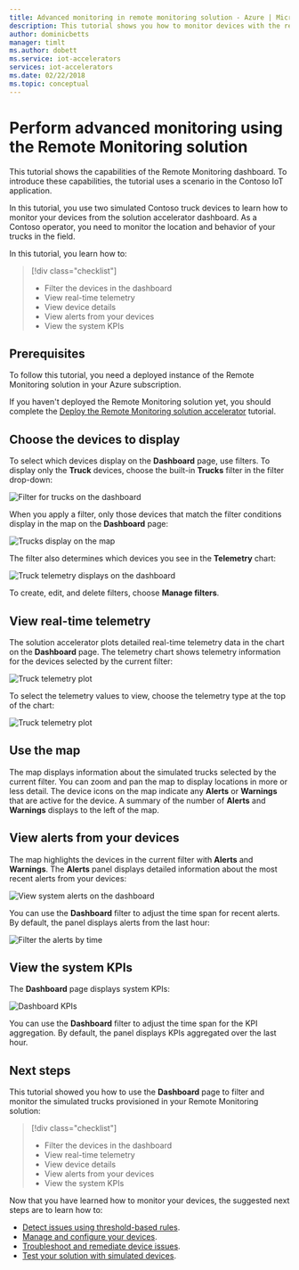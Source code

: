 ```yaml
---
title: Advanced monitoring in remote monitoring solution - Azure | Microsoft Docs
description: This tutorial shows you how to monitor devices with the remote monitoring solution dashboard.
author: dominicbetts
manager: timlt
ms.author: dobett
ms.service: iot-accelerators
services: iot-accelerators
ms.date: 02/22/2018
ms.topic: conceptual
---
```


# Perform advanced monitoring using the Remote Monitoring solution

This tutorial shows the capabilities of the Remote Monitoring dashboard. To introduce these capabilities, the tutorial uses a scenario in the Contoso IoT application.

In this tutorial, you use two simulated Contoso truck devices to learn how to monitor your devices from the solution accelerator dashboard. As a Contoso operator, you need to monitor the location and behavior of your trucks in the field.

In this tutorial, you learn how to:

>[!div class="checklist"]
> * Filter the devices in the dashboard
> * View real-time telemetry
> * View device details
> * View alerts from your devices
> * View the system KPIs

## Prerequisites

To follow this tutorial, you need a deployed instance of the Remote Monitoring solution in your Azure subscription.

If you haven't deployed the Remote Monitoring solution yet, you should complete the [Deploy the Remote Monitoring solution accelerator](iot-accelerators-remote-monitoring-deploy.md) tutorial.

## Choose the devices to display

To select which devices display on the **Dashboard** page, use filters. To display only the **Truck** devices, choose the built-in **Trucks** filter in the filter drop-down:

![Filter for trucks on the dashboard](./media/iot-accelerators-remote-monitoring-monitor/dashboardtruckfilter.png)

When you apply a filter, only those devices that match the filter conditions display in the map on the **Dashboard** page:

![Trucks display on the map](./media/iot-accelerators-remote-monitoring-monitor/dashboardtruckmap.png)

The filter also determines which devices you see in the **Telemetry** chart:

![Truck telemetry displays on the dashboard](./media/iot-accelerators-remote-monitoring-monitor/dashboardtelemetry.png)

To create, edit, and delete filters, choose **Manage filters**.

## View real-time telemetry

The solution accelerator plots detailed real-time telemetry data in the chart on the **Dashboard** page. The telemetry chart shows telemetry information for the devices selected by the current filter:

![Truck telemetry plot](./media/iot-accelerators-remote-monitoring-monitor/dashboardtelemetryview.png)

To select the telemetry values to view, choose the telemetry type at the top of the chart:

![Truck telemetry plot](./media/iot-accelerators-remote-monitoring-monitor/dashboardselecttelemetry.png)

<!-- 05/01 - this features appears to have been removed
To pause the live telemetry display, choose **Flowing**. To re-enable the live display, choose **Pause**:

![Pause and restart telemetry display](./media/iot-accelerators-remote-monitoring-monitor/dashboardtelemetrypause.png)-->

## Use the map

The map displays information about the simulated trucks selected by the current filter. You can zoom and pan the map to display locations in more or less detail. The device icons on the map indicate any **Alerts** or **Warnings** that are active for the device. A summary of the number of **Alerts** and **Warnings** displays to the left of the map.

<!-- 05/01 - cannot select a deice on the map
To view the device details, pan and zoom the map to locate the devices, then click the device on the map. The details include:

* Recent telemetry values
* Methods the device supports
* Device properties

![View device details on the dashboard](./media/iot-accelerators-remote-monitoring-monitor/dashboarddevicedetail.png)-->

## View alerts from your devices

The map highlights the devices in the current filter with **Alerts** and **Warnings**. The **Alerts** panel displays detailed information about the most recent alerts from your devices:

![View system alerts on the dashboard](./media/iot-accelerators-remote-monitoring-monitor/dashboardsystemalarms.png)

You can use the **Dashboard** filter to adjust the time span for recent alerts. By default, the panel displays alerts from the last hour:

![Filter the alerts by time](./media/iot-accelerators-remote-monitoring-monitor/dashboardalarmsfilter.png)

## View the system KPIs

The **Dashboard** page displays system KPIs:

![Dashboard KPIs](./media/iot-accelerators-remote-monitoring-monitor/dashboardkpis.png)

You can use the **Dashboard** filter to adjust the time span for the KPI aggregation. By default, the panel displays KPIs aggregated over the last hour.

## Next steps

This tutorial showed you how to use the **Dashboard** page to filter and monitor the simulated trucks provisioned in your Remote Monitoring solution:

<!-- Repeat task list from intro -->
>[!div class="checklist"]
> * Filter the devices in the dashboard
> * View real-time telemetry
> * View device details
> * View alerts from your devices
> * View the system KPIs

Now that you have learned how to monitor your devices, the suggested next steps are to learn how to:

* [Detect issues using threshold-based rules](iot-accelerators-remote-monitoring-automate.md).
* [Manage and configure your devices](iot-accelerators-remote-monitoring-manage.md).
* [Troubleshoot and remediate device issues](iot-accelerators-remote-monitoring-maintain.md).
* [Test your solution with simulated devices](iot-accelerators-remote-monitoring-test.md).

<!-- Next tutorials in the sequence -->